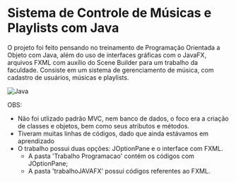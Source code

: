 # Sistema de Controle de Músicas e Playlists com Java

O projeto foi feito pensando no treinamento de Programação Orientada a Objeto com Java, além do uso de interfaces gráficas com o JavaFX, arquivos FXML com auxílio do Scene Builder para um trabalho da faculdade. Consiste em um sistema de gerenciamento de música, com cadastro de usuários, músicas e playlists. 

 ![Java](https://img.shields.io/badge/java-%23ED8B00.svg?style=for-the-badge&logo=openjdk&logoColor=white) 

OBS:
- Não foi utlizado padrão MVC, nem banco de dados, o foco era a criação de classes e objetos, bem como seus atributos e métodos.
- Tiveram muitas linhas de códigos, dado que ainda estávamos em aprendizado
- O trabalho possui duas opções: JOptionPane e o interface com FXML.
  - A pasta 'Trabalho Programacao' contém os códigos com JOptionPane;
  - A pasta 'trabalhoJAVAFX' possui códigos referentes ao FXML.
